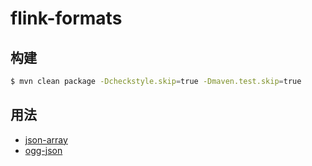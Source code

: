 # flink-formats

## 构建

```bash
$ mvn clean package -Dcheckstyle.skip=true -Dmaven.test.skip=true
```

## 用法

* [json-array](docs/json-array.md)
* [ogg-json](docs/ogg-json.md)
